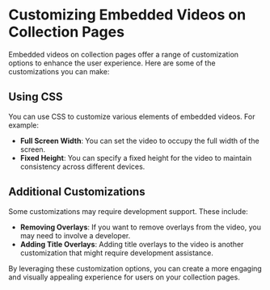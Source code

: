 # Customizing Embedded Videos on Collection Pages

Embedded videos on collection pages offer a range of customization options to enhance the user experience. Here are some of the customizations you can make:

## Using CSS

You can use CSS to customize various elements of embedded videos. For example:

- **Full Screen Width**: You can set the video to occupy the full width of the screen.
- **Fixed Height**: You can specify a fixed height for the video to maintain consistency across different devices.

## Additional Customizations

Some customizations may require development support. These include:

- **Removing Overlays**: If you want to remove overlays from the video, you may need to involve a developer.
- **Adding Title Overlays**: Adding title overlays to the video is another customization that might require development assistance.

By leveraging these customization options, you can create a more engaging and visually appealing experience for users on your collection pages.